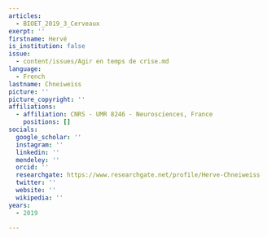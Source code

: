```yaml
---
articles:
  - BIOET_2019_3_Cerveaux
exerpt: ''
firstname: Hervé
is_institution: false
issue:
  - content/issues/Agir en temps de crise.md
language:
  - French
lastname: Chneiweiss
picture: ''
picture_copyright: ''
affiliations:
  - affiliation: CNRS - UMR 8246 - Neurosciences, France
    positions: []
socials:
  google_scholar: ''
  instagram: ''
  linkedin: ''
  mendeley: ''
  orcid: ''
  researchgate: https://www.researchgate.net/profile/Herve-Chneiweiss
  twitter: ''
  website: ''
  wikipedia: ''
years:
  - 2019

---
```

